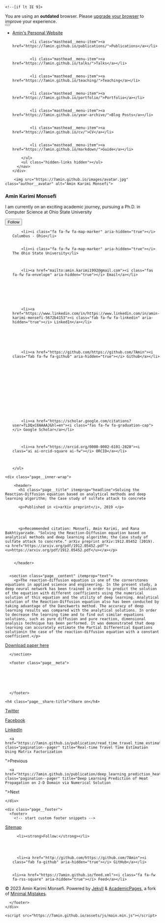 

<!doctype html>
<html lang="en" class="no-js">
  <head>
    

<meta charset="utf-8">



<!-- begin SEO -->









<title>Solving the Reaction-Diffusion equation based on analytical methods and deep learning algorithm; the Case study of sulfate attack to concrete - Amin’s Personal Website</title>







<meta property="og:locale" content="en-US">
<meta property="og:site_name" content="Amin's Personal Website">
<meta property="og:title" content="Solving the Reaction-Diffusion equation based on analytical methods and deep learning algorithm; the Case study of sulfate attack to concrete">


  <link rel="canonical" href="https://7amin.github.io/publication/solving_reaction_diffusion_equation.md">
  <meta property="og:url" content="https://7amin.github.io/publication/solving_reaction_diffusion_equation.md">



  <meta property="og:description" content="The reaction-diffusion equation is one of the cornerstones equations in applied science and engineering. In the present study, a deep neural network has been trained in order to predict the solution of the equation with different coefficients using the numerical solution of this equation and the utility of deep learning. Analytical solution of the Reaction-Diffusion equation also has been conducted by taking advantage of the Danckwerts method. The accuracy of deep learning results was compared with the analytical solutions. In order to decrease the learning time and to find out similar equations solutions, such as pure diffusion and pure reaction, dimensional analysis technique has been performed. It was demonstrated that deep learning can accurately estimate the Partial Differential Equations solutionin the case of the reaction-diffusion equation with a constant coefficient.">





  

  





  <meta property="og:type" content="article">
  <meta property="article:published_time" content="2019-12-07T00:00:00-05:00">








  <script type="application/ld+json">
    {
      "@context" : "http://schema.org",
      "@type" : "Person",
      "name" : "Amin Karimi Monsefi",
      "url" : "https://7amin.github.io",
      "sameAs" : null
    }
  </script>






<!-- end SEO -->


<link href="https://7amin.github.io/feed.xml" type="application/atom+xml" rel="alternate" title="Amin's Personal Website Feed">

<!-- http://t.co/dKP3o1e -->
<meta name="HandheldFriendly" content="True">
<meta name="MobileOptimized" content="320">
<meta name="viewport" content="width=device-width, initial-scale=1.0">

<script>
  document.documentElement.className = document.documentElement.className.replace(/\bno-js\b/g, '') + ' js ';
</script>

<!-- For all browsers -->
<link rel="stylesheet" href="https://7amin.github.io/assets/css/main.css">

<meta http-equiv="cleartype" content="on">
    

<!-- start custom head snippets -->

<link rel="apple-touch-icon" sizes="57x57" href="https://7amin.github.io/images/apple-touch-icon-57x57.png?v=M44lzPylqQ">
<link rel="apple-touch-icon" sizes="60x60" href="https://7amin.github.io/images/apple-touch-icon-60x60.png?v=M44lzPylqQ">
<link rel="apple-touch-icon" sizes="72x72" href="https://7amin.github.io/images/apple-touch-icon-72x72.png?v=M44lzPylqQ">
<link rel="apple-touch-icon" sizes="76x76" href="https://7amin.github.io/images/apple-touch-icon-76x76.png?v=M44lzPylqQ">
<link rel="apple-touch-icon" sizes="114x114" href="https://7amin.github.io/images/apple-touch-icon-114x114.png?v=M44lzPylqQ">
<link rel="apple-touch-icon" sizes="120x120" href="https://7amin.github.io/images/apple-touch-icon-120x120.png?v=M44lzPylqQ">
<link rel="apple-touch-icon" sizes="144x144" href="https://7amin.github.io/images/apple-touch-icon-144x144.png?v=M44lzPylqQ">
<link rel="apple-touch-icon" sizes="152x152" href="https://7amin.github.io/images/apple-touch-icon-152x152.png?v=M44lzPylqQ">
<link rel="apple-touch-icon" sizes="180x180" href="https://7amin.github.io/images/apple-touch-icon-180x180.png?v=M44lzPylqQ">
<link rel="icon" type="image/png" href="https://7amin.github.io/images/favicon-32x32.png?v=M44lzPylqQ" sizes="32x32">
<link rel="icon" type="image/png" href="https://7amin.github.io/images/android-chrome-192x192.png?v=M44lzPylqQ" sizes="192x192">
<link rel="icon" type="image/png" href="https://7amin.github.io/images/favicon-96x96.png?v=M44lzPylqQ" sizes="96x96">
<link rel="icon" type="image/png" href="https://7amin.github.io/images/favicon-16x16.png?v=M44lzPylqQ" sizes="16x16">
<link rel="manifest" href="https://7amin.github.io/images/manifest.json?v=M44lzPylqQ">
<link rel="mask-icon" href="https://7amin.github.io/images/safari-pinned-tab.svg?v=M44lzPylqQ" color="#000000">
<link rel="shortcut icon" href="/images/favicon.ico?v=M44lzPylqQ">
<meta name="msapplication-TileColor" content="#000000">
<meta name="msapplication-TileImage" content="https://7amin.github.io/images/mstile-144x144.png?v=M44lzPylqQ">
<meta name="msapplication-config" content="https://7amin.github.io/images/browserconfig.xml?v=M44lzPylqQ">
<meta name="theme-color" content="#ffffff">
<link rel="stylesheet" href="https://7amin.github.io/assets/css/academicons.css"/>

<script type="text/x-mathjax-config"> MathJax.Hub.Config({ TeX: { equationNumbers: { autoNumber: "all" } } }); </script>
<script type="text/x-mathjax-config">
  MathJax.Hub.Config({
    tex2jax: {
      inlineMath: [ ['$','$'], ["\\(","\\)"] ],
      processEscapes: true
    }
  });
</script>
<script src='https://cdnjs.cloudflare.com/ajax/libs/mathjax/2.7.4/latest.js?config=TeX-MML-AM_CHTML' async></script>

<!-- end custom head snippets -->

  </head>

  <body>

    <!--[if lt IE 9]>
<div class="notice--danger align-center" style="margin: 0;">You are using an <strong>outdated</strong> browser. Please <a href="http://browsehappy.com/">upgrade your browser</a> to improve your experience.</div>
<![endif]-->
    

<div class="masthead">
  <div class="masthead__inner-wrap">
    <div class="masthead__menu">
      <nav id="site-nav" class="greedy-nav">
        <button><div class="navicon"></div></button>
        <ul class="visible-links">
          <li class="masthead__menu-item masthead__menu-item--lg"><a href="https://7amin.github.io/">Amin's Personal Website</a></li>
          
            
            <li class="masthead__menu-item"><a href="https://7amin.github.io/publications/">Publications</a></li>
          
            
            <li class="masthead__menu-item"><a href="https://7amin.github.io/talks/">Talks</a></li>
          
            
            <li class="masthead__menu-item"><a href="https://7amin.github.io/teaching/">Teaching</a></li>
          
            
            <li class="masthead__menu-item"><a href="https://7amin.github.io/portfolio/">Portfolio</a></li>
          
            
            <li class="masthead__menu-item"><a href="https://7amin.github.io/year-archive/">Blog Posts</a></li>
          
            
            <li class="masthead__menu-item"><a href="https://7amin.github.io/cv/">CV</a></li>
          
            
            <li class="masthead__menu-item"><a href="https://7amin.github.io/markdown/">Guide</a></li>
          
        </ul>
        <ul class="hidden-links hidden"></ul>
      </nav>
    </div>
  </div>
</div>

    





<div id="main" role="main">
  


  <div class="sidebar sticky">
  



<div itemscope itemtype="http://schema.org/Person">

  <div class="author__avatar">
    
    	<img src="https://7amin.github.io/images/avatar.jpg" class="author__avatar" alt="Amin Karimi Monsefi">
    
  </div>

  <div class="author__content">
    <h3 class="author__name">Amin Karimi Monsefi</h3>
    <p class="author__bio">I am currently on an exciting academic journey, pursuing a Ph.D. in Computer Science at Ohio State University</p>
  </div>

  <div class="author__urls-wrapper">
    <button class="btn btn--inverse">Follow</button>
    <ul class="author__urls social-icons">
      
        <li><i class="fa fa-fw fa-map-marker" aria-hidden="true"></i> Columbus - Ohio</li>
      
      
        <li><i class="fa fa-fw fa-map-marker" aria-hidden="true"></i> The Ohio State University</li>
      
      
      
        <li><a href="mailto:amin.karimi1992@gmail.com"><i class="fas fa-fw fa-envelope" aria-hidden="true"></i> Email</a></li>
      
      
       
      
      
      
      
        <li><a href="https://www.linkedin.com/in/https://www.linkedin.com/in/amin-karimi-monsefi-5672b4153"><i class="fab fa-fw fa-linkedin" aria-hidden="true"></i> LinkedIn</a></li>
      
      
      
      
      
      
        <li><a href="https://github.com/https://github.com/7Amin"><i class="fab fa-fw fa-github" aria-hidden="true"></i> Github</a></li>
      
      
      
      
      
      
      
      
      
      
      
      
      
      
        <li><a href="https://scholar.google.com/citations?user=TLDQxC8AAAAJ&hl=en"><i class="fas fa-fw fa-graduation-cap"></i> Google Scholar</a></li>
      
      
      
        <li><a href="https://orcid.org/0000-0002-6101-2828"><i class="ai ai-orcid-square ai-fw"></i> ORCID</a></li>
      
      
      
    </ul>
  </div>
</div>

  
  </div>


  <article class="page" itemscope itemtype="http://schema.org/CreativeWork">
    <meta itemprop="headline" content="Solving the Reaction-Diffusion equation based on analytical methods and deep learning algorithm; the Case study of sulfate attack to concrete">
    <meta itemprop="description" content="The reaction-diffusion equation is one of the cornerstones equations in applied science and engineering. In the present study, a deep neural network has been trained in order to predict the solution of the equation with different coefficients using the numerical solution of this equation and the utility of deep learning. Analytical solution of the Reaction-Diffusion equation also has been conducted by taking advantage of the Danckwerts method. The accuracy of deep learning results was compared with the analytical solutions. In order to decrease the learning time and to find out similar equations solutions, such as pure diffusion and pure reaction, dimensional analysis technique has been performed. It was demonstrated that deep learning can accurately estimate the Partial Differential Equations solutionin the case of the reaction-diffusion equation with a constant coefficient.">
    <meta itemprop="datePublished" content="December 07, 2019">
    

    <div class="page__inner-wrap">
      
        <header>
          <h1 class="page__title" itemprop="headline">Solving the Reaction-Diffusion equation based on analytical methods and deep learning algorithm; the Case study of sulfate attack to concrete
</h1>
          
        
        
        
          <p>Published in <i>arXiv preprint</i>, 2019 </p>
        
        
             
        
          <p>Recommended citation: Monsefi, Amin Karimi, and Rana Bakhtiyarzade. "Solving the Reaction-Diffusion equation based on analytical methods and deep learning algorithm; the Case study of sulfate attack to concrete." arXiv preprint arXiv:1912.05452 (2019). <a href="https://arxiv.org/pdf/1912.05452.pdf"><u>https://arxiv.org/pdf/1912.05452.pdf</u></a></p>
        
    
        </header>
      

      <section class="page__content" itemprop="text">
        <p>The reaction-diffusion equation is one of the cornerstones equations in applied science and engineering. In the present study, a deep neural network has been trained in order to predict the solution of the equation with different coefficients using the numerical solution of this equation and the utility of deep learning. Analytical solution of the Reaction-Diffusion equation also has been conducted by taking advantage of the Danckwerts method. The accuracy of deep learning results was compared with the analytical solutions. In order to decrease the learning time and to find out similar equations solutions, such as pure diffusion and pure reaction, dimensional analysis technique has been performed. It was demonstrated that deep learning can accurately estimate the Partial Differential Equations solutionin the case of the reaction-diffusion equation with a constant coefficient.</p>

<p><a href="https://arxiv.org/pdf/1912.05452.pdf">Download paper here</a></p>

        
      </section>

      <footer class="page__meta">
        
        




      </footer>

      

<section class="page__share">
  
    <h4 class="page__share-title">Share on</h4>
  

  <a href="https://twitter.com/intent/tweet?text=https://7amin.github.io/publication/solving_reaction_diffusion_equation.md" class="btn btn--twitter" title="Share on Twitter"><i class="fab fa-twitter" aria-hidden="true"></i><span> Twitter</span></a>

  <a href="https://www.facebook.com/sharer/sharer.php?u=https://7amin.github.io/publication/solving_reaction_diffusion_equation.md" class="btn btn--facebook" title="Share on Facebook"><i class="fab fa-facebook" aria-hidden="true"></i><span> Facebook</span></a>

  <a href="https://www.linkedin.com/shareArticle?mini=true&url=https://7amin.github.io/publication/solving_reaction_diffusion_equation.md" class="btn btn--linkedin" title="Share on LinkedIn"><i class="fab fa-linkedin" aria-hidden="true"></i><span> LinkedIn</span></a>
</section>

      


  <nav class="pagination">
    
      <a href="https://7amin.github.io/publication/read_time_travel_time_estimation.md" class="pagination--pager" title="Real-time Travel Time Estimation Using Matrix Factorization
">Previous</a>
    
    
      <a href="https://7amin.github.io/publication/deep_learning_prediction_heat_propagation.md" class="pagination--pager" title="Deep Learning Prediction of Heat Propagation on 2-D Domain via Numerical Solution
">Next</a>
    
  </nav>

    </div>

    
  </article>

  
  
</div>


    <div class="page__footer">
      <footer>
        <!-- start custom footer snippets -->
<a href="/sitemap/">Sitemap</a>
<!-- end custom footer snippets -->

        

<div class="page__footer-follow">
  <ul class="social-icons">
    
      <li><strong>Follow:</strong></li>
    
    
    
    
      <li><a href="http://github.com/https://github.com/7Amin"><i class="fab fa-github" aria-hidden="true"></i> GitHub</a></li>
    
    
    <li><a href="https://7amin.github.io/feed.xml"><i class="fa fa-fw fa-rss-square" aria-hidden="true"></i> Feed</a></li>
  </ul>
</div>

<div class="page__footer-copyright">&copy; 2023 Amin Karimi Monsefi. Powered by <a href="http://jekyllrb.com" rel="nofollow">Jekyll</a> &amp; <a href="https://github.com/academicpages/academicpages.github.io">AcademicPages</a>, a fork of <a href="https://mademistakes.com/work/minimal-mistakes-jekyll-theme/" rel="nofollow">Minimal Mistakes</a>.</div>

      </footer>
    </div>

    <script src="https://7amin.github.io/assets/js/main.min.js"></script>




  <script>
  (function(i,s,o,g,r,a,m){i['GoogleAnalyticsObject']=r;i[r]=i[r]||function(){
  (i[r].q=i[r].q||[]).push(arguments)},i[r].l=1*new Date();a=s.createElement(o),
  m=s.getElementsByTagName(o)[0];a.async=1;a.src=g;m.parentNode.insertBefore(a,m)
  })(window,document,'script','//www.google-analytics.com/analytics.js','ga');

  ga('create', '', 'auto');
  ga('send', 'pageview');
</script>






  </body>
</html>

